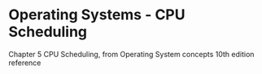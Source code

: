 # Operating Systems - CPU Scheduling

Chapter 5 CPU Scheduling, from Operating System concepts 10th edition reference

